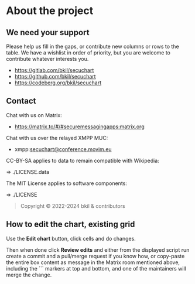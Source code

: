 # About the project

## We need your support

Please help us fill in the gaps, or contribute new columns or rows to the table. We have a wishlist in order of priority, but you are welcome to contribute whatever interests you.

* https://gitlab.com/bkil/secuchart
* https://github.com/bkil/secuchart
* https://codeberg.org/bkil/secuchart

## Contact

Chat with us on Matrix:

* https://matrix.to/#/#securemessagingapps:matrix.org

Chat with us over the relayed XMPP MUC:

* xmpp:secuchart@conference.movim.eu

CC-BY-SA applies to data to remain compatible with Wikipedia:

=> ./LICENSE.data

The MIT License applies to software components:

=> ./LICENSE

> Copyright &copy; 2022-2024 bkil &amp; contributors

## How to edit the chart, existing grid

Use the **Edit chart** button, click cells and do changes.

Then when done click **Review edits** and either from the displayed script run create a commit and a pull/merge request if you know how, or copy-paste the entire box content as message in the Matrix room mentioned above, including the ``` markers at top and bottom, and one of the maintainers will merge the change.
